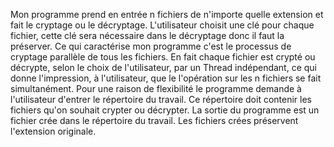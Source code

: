 Mon programme prend en entrée n fichiers de n'importe quelle extension et fait le cryptage ou le décryptage.
L'utilisateur choisit une clé pour chaque fichier, cette clé sera nécessaire dans le décryptage donc il faut la préserver.
Ce qui caractérise mon programme c'est le processus de cryptage parallèle de tous les fichiers. 
En fait chaque fichier est crypté ou décrypte, selon le choix de l'utilisateur, par un Thread indépendant, ce qui donne l'impression, à l'utilisateur, que le l'opération sur les n fichiers se fait simultanément.
Pour une raison de flexibilité le programme demande à l'utilisateur d'entrer le répertoire du travail. Ce répertoire doit contenir les fichiers qu'on souhait crypter ou décrypter.
La sortie du programme est un fichier crée dans le répertoire du travail. Les fichiers crées préservent l'extension originale.
